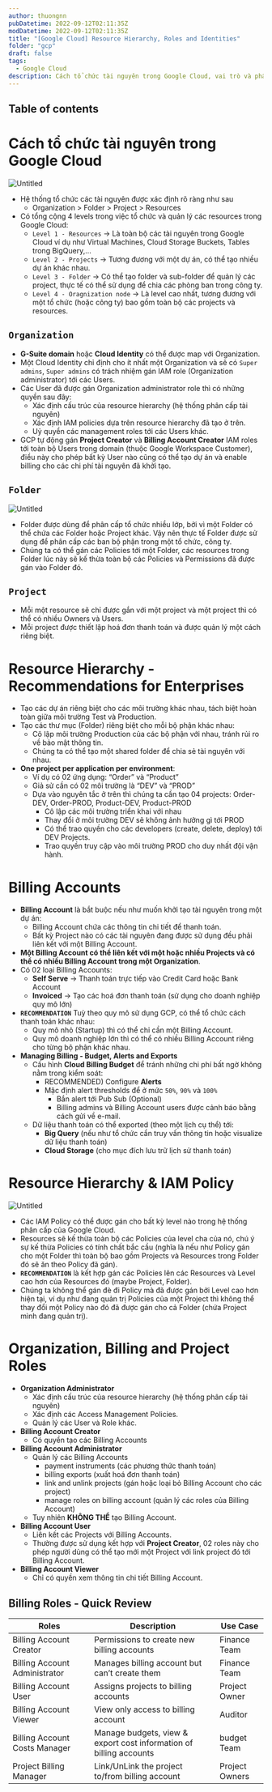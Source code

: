 ```yaml
---
author: thuongnn
pubDatetime: 2022-09-12T02:11:35Z
modDatetime: 2022-09-12T02:11:35Z
title: "[Google Cloud] Resource Hierarchy, Roles and Identities"
folder: "gcp"
draft: false
tags:
  - Google Cloud
description: Cách tổ chức tài nguyên trong Google Cloud, vai trò và phân quyền.
---
```


## Table of contents

# Cách tổ chức tài nguyên trong Google Cloud

![Untitled](https://github.com/user-attachments/assets/47b3131b-4397-42e8-b5ed-59274a05df5c)

- Hệ thống tổ chức các tài nguyên được xác định rõ ràng như sau
  - Organization > Folder > Project > Resources
- Có tổng cộng 4 levels trong việc tổ chức và quản lý các resources trong Google Cloud:
  - `Level 1 - Resources` → Là toàn bộ các tài nguyên trong Google Cloud ví dụ như Virtual Machines, Cloud Storage Buckets, Tables trong BigQuery,…
  - `Level 2 - Projects` → Tương đương với một dự án, có thể tạo nhiều dự án khác nhau.
  - `Level 3 - Folder` → Có thể tạo folder và sub-folder để quản lý các project, thực tế có thể sử dụng để chia các phòng ban trong công ty.
  - `Level 4 - Oragnization node` → Là level cao nhất, tương đương với một tổ chức (hoặc công ty) bao gồm toàn bộ các projects và resources.

## **`Organization`**

- **G-Suite domain** hoặc **Cloud Identity** có thể được map với Organization.
- Một Cloud Identity chỉ định cho ít nhất một Organization và sẽ có `Super admins`, `Super admins` có trách nhiệm gán IAM role (Organization administrator) tới các Users.
- Các User đã được gán Organization administrator role thì có những quyền sau đây:
  - Xác định cấu trúc của resource hierarchy (hệ thống phân cấp tài nguyên)
  - Xác định IAM policies dựa trên resource hierarchy đã tạo ở trên.
  - Uỷ quyền các management roles tới các Users khác.
- GCP tự động gán **Project Creator** và **Billing Account Creator** IAM roles tới toàn bộ Users trong domain (thuộc Google Workspace Customer), điều này cho phép bất kỳ User nào cũng có thể tạo dự án và enable billing cho các chi phí tài nguyên đã khởi tạo.

## **`Folder`**

![Untitled](https://github.com/user-attachments/assets/851603e4-cee5-49cd-8c81-a5c9ea9a5807)

- Folder được dùng để phân cấp tổ chức nhiều lớp, bởi vì một Folder có thể chứa các Folder hoặc Project khác. Vậy nên thực tế Folder được sử dụng để phân cấp các ban bộ phận trong một tổ chức, công ty.
- Chúng ta có thể gán các Policies tới một Folder, các resources trong Folder lúc này sẽ kế thừa toàn bộ các Policies và Permissions đã được gán vào Folder đó.

## **`Project`**

- Mỗi một resource sẽ chỉ được gắn với một project và một project thì có thể có nhiều Owners và Users.
- Mỗi project được thiết lập hoá đơn thanh toán và được quản lý một cách riêng biệt.

# **Resource Hierarchy - Recommendations for Enterprises**

- Tạo các dự án riêng biệt cho các môi trường khác nhau, tách biệt hoàn toàn giữa môi trường Test và Production.
- Tạo các thư mục (Folder) riêng biệt cho mỗi bộ phận khác nhau:
  - Cô lập môi trường Production của các bộ phận với nhau, tránh rủi ro về bảo mật thông tin.
  - Chúng ta có thể tạo một shared folder để chia sẻ tài nguyên với nhau.
- **One project per application per environment**:
  - Ví dụ có 02 ứng dụng: “Order” và “Product”
  - Giả sử cần có 02 môi trường là “DEV” và “PROD”
  - Dựa vào nguyên tắc ở trên thì chúng ta cần tạo 04 projects: Order-DEV, Order-PROD, Product-DEV, Product-PROD
    - Cô lập các môi trường triển khai với nhau
    - Thay đổi ở môi trường DEV sẽ không ảnh hưởng gì tới PROD
    - Có thể trao quyền cho các developers (create, delete, deploy) tới DEV Projects.
    - Trao quyền truy cập vào môi trường PROD cho duy nhất đội vận hành.

# **Billing Accounts**

- **Billing Account** là bắt buộc nếu như muốn khởi tạo tài nguyên trong một dự án:
  - Billing Account chứa các thông tin chi tiết để thanh toán.
  - Bất kỳ Project nào có các tài nguyên đang được sử dụng đều phải liên kết với một Billing Account.
- **Một Billing Account có thể liên kết với một hoặc nhiều Projects và có thể có nhiều Billing Account trong một Organization**.
- Có 02 loại Billing Accounts:
  - **Self Serve** → Thanh toán trực tiếp vào Credit Card hoặc Bank Account
  - **Invoiced** → Tạo các hoá đơn thanh toán (sử dụng cho doanh nghiệp quy mô lớn)
- **`RECOMMENDATION`** Tuỳ theo quy mô sử dụng GCP, có thể tổ chức cách thanh toán khác nhau:
  - Quy mô nhỏ (Startup) thì có thể chỉ cần một Billing Account.
  - Quy mô doanh nghiệp lớn thì có thể có nhiều Billing Account riêng cho từng bộ phận khác nhau.
- **Managing Billing - Budget, Alerts and Exports**
  - Cấu hình **Cloud Billing Budget** để tránh những chi phí bất ngờ không nằm trong kiểm soát:
    - RECOMMENDED) Configure **Alerts**
    - Mặc định alert thresholds để ở mức `50%`, `90%` và `100%`
      - Bắn alert tới Pub Sub (Optional)
      - Billing admins và Billing Account users được cảnh báo bằng cách gửi về e-mail.
  - Dữ liệu thanh toán có thể exported (theo một lịch cụ thể) tới:
    - **Big Query** (nếu như tổ chức cần truy vấn thông tin hoặc visualize dữ liệu thanh toán)
    - **Cloud Storage** (cho mục đích lưu trữ lịch sử thanh toán)

# **Resource Hierarchy & IAM Policy**

![Untitled](https://github.com/user-attachments/assets/46b7877a-8ae3-4436-bd88-42aaf8d34a44)

- Các IAM Policy có thể được gán cho bất kỳ level nào trong hệ thống phân cấp của Google Cloud.
- Resources sẽ kế thừa toàn bộ các Policies của level cha của nó, chú ý sự kế thừa Policies có tính chất bắc cầu (nghĩa là nếu như Policy gán cho một Folder thì toàn bộ bao gồm Projects và Resources trong Folder đó sẽ ăn theo Policy đã gán).
- **`RECOMMENDATION`** là kết hợp gán các Policies lên các Resources và Level cao hơn của Resources đó (maybe Project, Folder).
- Chúng ta không thể gán đè đi Policy mà đã được gán bởi Level cao hơn hiện tại, ví dụ như đang quản trị Policies của một Project thì không thể thay đổi một Policy nào đó đã được gán cho cả Folder (chứa Project mình đang quản trị).

# **Organization, Billing and Project Roles**

- **Organization Administrator**
  - Xác định cấu trúc của resource hierarchy (hệ thống phân cấp tài nguyên)
  - Xác định các Access Management Policies.
  - Quản lý các User và Role khác.
- **Billing Account Creator**
  - Có quyền tạo các Billing Accounts
- **Billing Account Administrator**
  - Quản lý các Billing Accounts
    - payment instruments (các phương thức thanh toán)
    - billing exports (xuất hoá đơn thanh toán)
    - link and unlink projects (gán hoặc loại bỏ Billing Account cho các project)
    - manage roles on billing account (quản lý các roles của Billing Account)
  - Tuy nhiên **KHÔNG THỂ** tạo Billing Account.
- **Billing Account User**
  - Liên kết các Projects với Billing Accounts.
  - Thường được sử dụng kết hợp với **Project Creator**, 02 roles này cho phép người dùng có thể tạo mới một Project với link project đó tới Billing Account.
- **Billing Account Viewer**
  - Chỉ có quyền xem thông tin chi tiết Billing Account.

## **Billing Roles - Quick Review**

| Roles                         | Description                                                        | Use Case       |
| ----------------------------- | ------------------------------------------------------------------ | -------------- |
| Billing Account Creator       | Permissions to create new billing accounts                         | Finance Team   |
| Billing Account Administrator | Manages billing account but can’t create them                      | Finance Team   |
| Billing Account User          | Assigns projects to billing accounts                               | Project Owner  |
| Billing Account Viewer        | View only access to billing account                                | Auditor        |
| Billing Account Costs Manager | Manage budgets, view & export cost information of billing accounts | budget Team    |
| Project Billing Manager       | Link/UnLink the project to/from billing account                    | Project Owners |
